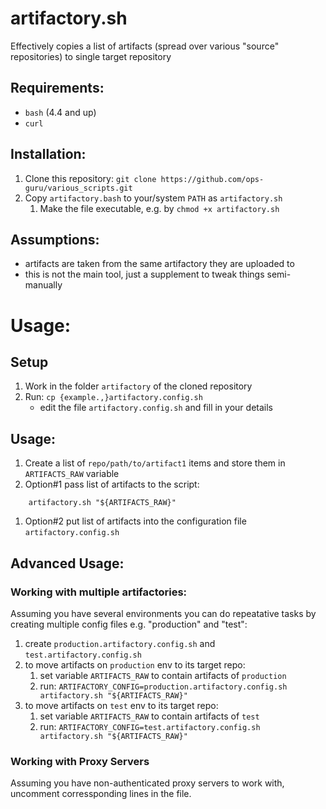 # artifactory.sh

Effectively copies a list of artifacts (spread over various "source" repositories) to single target repository

## Requirements:

* `bash` (4.4 and up)
* `curl`

## Installation:

1. Clone this repository: `git clone https://github.com/ops-guru/various_scripts.git`
1. Copy `artifactory.bash` to your/system `PATH` as `artifactory.sh`
    1. Make the file executable, e.g. by `chmod +x artifactory.sh`

## Assumptions:

* artifacts are taken from the same artifactory they are uploaded to
* this is not the main tool, just a supplement to tweak things semi-manually

# Usage:

## Setup

1. Work in the folder `artifactory` of the cloned repository
1. Run: `cp {example.,}artifactory.config.sh`
    * edit the file `artifactory.config.sh` and fill in your details

## Usage:

1. Create a list of `repo/path/to/artifact1` items and store them in `ARTIFACTS_RAW` variable
1. Option#1 pass list of artifacts to the script:
```!bash
	artifactory.sh "${ARTIFACTS_RAW}"
```
1. Option#2 put list of artifacts into the configuration file `artifactory.config.sh`

## Advanced Usage:

### Working with multiple artifactories:

Assuming you have several environments you can do repeatative tasks by creating multiple config files
e.g. "production" and "test":

1. create `production.artifactory.config.sh` and `test.artifactory.config.sh`
1. to move artifacts on `production` env to its target repo:
    1. set variable `ARTIFACTS_RAW` to contain artifacts of `production`
    1. run: `ARTIFACTORY_CONFIG=production.artifactory.config.sh artifactory.sh "${ARTIFACTS_RAW}"`
1. to move artifacts on `test` env to its target repo:
    1. set variable `ARTIFACTS_RAW` to contain artifacts of `test`
    1. run: `ARTIFACTORY_CONFIG=test.artifactory.config.sh artifactory.sh "${ARTIFACTS_RAW}"`

### Working with Proxy Servers

Assuming you have non-authenticated proxy servers to work with, uncomment corressponding lines in the file.
